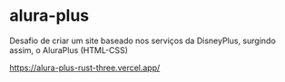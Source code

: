 # alura-plus
Desafio de criar um site baseado nos serviços da DisneyPlus, surgindo assim, o AluraPlus (HTML-CSS)

https://alura-plus-rust-three.vercel.app/
